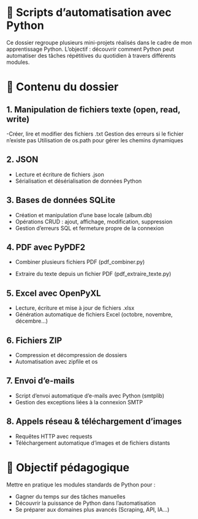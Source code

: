 # 📁 Scripts d’automatisation avec Python

Ce dossier regroupe plusieurs mini-projets réalisés dans le cadre de mon apprentissage Python.
L’objectif : découvrir comment Python peut automatiser des tâches répétitives du quotidien à travers différents modules.

# 🧩 Contenu du dossier
## 1. Manipulation de fichiers texte (open, read, write)

-Créer, lire et modifier des fichiers .txt
Gestion des erreurs si le fichier n’existe pas
Utilisation de os.path pour gérer les chemins dynamiques

## 2. JSON

- Lecture et écriture de fichiers .json
- Sérialisation et désérialisation de données Python

## 3. Bases de données SQLite

- Création et manipulation d’une base locale (album.db)
- Opérations CRUD : ajout, affichage, modification, suppression
- Gestion d’erreurs SQL et fermeture propre de la connexion

## 4. PDF avec PyPDF2

- Combiner plusieurs fichiers PDF (pdf_combiner.py)

- Extraire du texte depuis un fichier PDF (pdf_extraire_texte.py)

## 5. Excel avec OpenPyXL

- Lecture, écriture et mise à jour de fichiers .xlsx
- Génération automatique de fichiers Excel (octobre, novembre, décembre…)

## 6. Fichiers ZIP

- Compression et décompression de dossiers
- Automatisation avec zipfile et os

## 7. Envoi d’e-mails

- Script d’envoi automatique d’e-mails avec Python (smtplib)
- Gestion des exceptions liées à la connexion SMTP

## 8. Appels réseau & téléchargement d’images

- Requêtes HTTP avec requests
- Téléchargement automatique d’images et de fichiers distants

# 🎯 Objectif pédagogique

Mettre en pratique les modules standards de Python pour :

- Gagner du temps sur des tâches manuelles
- Découvrir la puissance de Python dans l’automatisation
- Se préparer aux domaines plus avancés (Scraping, API, IA…)
